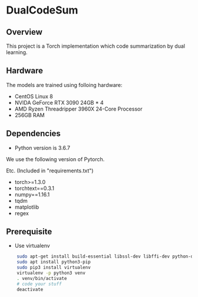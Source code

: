 # DualCodeSum

## Overview
This project is a Torch implementation which code summarization by dual learning.

## Hardware
The models are trained using folloing hardware:
- CentOS Linux 8
- NVIDA GeForce RTX 3090 24GB * 4
- AMD Ryzen Threadripper 3960X 24-Core Processor
- 256GB RAM

## Dependencies
- Python version is 3.6.7

We use the following version of Pytorch.

Etc. (Included in "requirements.txt")
- torch>=1.3.0
- torchtext==0.3.1
- numpy==1.16.1
- tqdm
- matplotlib
- regex

## Prerequisite
- Use virtualenv
```	sh
    sudo apt-get install build-essential libssl-dev libffi-dev python-dev
    sudo apt install python3-pip
    sudo pip3 install virtualenv
    virtualenv -p python3 venv
    . venv/bin/activate
    # code your stuff
    deactivate
```
